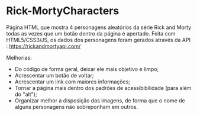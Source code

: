 # Rick-MortyCharacters
Página HTML que mostra 4 personagens aleatórios da série Rick and Morty todas as vezes que um botão dentro da página é apertado. Feita com HTML5/CSS3/JS, os dados dos personagens foram gerados através da API : https://rickandmortyapi.com/

Melhorias:

- Do código de forma geral, deixar ele mais objetivo e limpo;
- Acrescentar um botão de voltar;
- Acrescentar um link com maiores informações;
- Tornar a página mais dentro dos padrões de acessibibilidade (para além do "alt");
- Organizar melhor a disposição das imagens, de forma que o nome de alguns personagens não sobreponham em outros.
